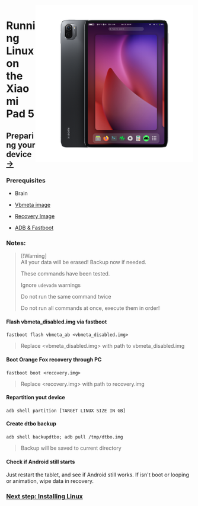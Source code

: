 <img align="right" src="../../assets/nabu.png" width="425" alt="Linux Running On A Xiaomi Pad 5">


# Running Linux on the Xiaomi Pad 5

## Preparing your device [→](install-en.md)

### Prerequisites
- Brain

- [Vbmeta image](https://timoxa0.su/share/nabu/vbmeta_disabled.img)

- [Recovery Image](https://timoxa0.su/share/nabu/orangefox.img)

- [ADB & Fastboot](https://developer.android.com/studio/releases/platform-tools)

### Notes:
> [!Warning]\
> All your data will be erased! Backup now if needed.
> 
> These commands have been tested.
> 
> Ignore `udevadm` warnings
> 
> Do not run the same command twice
>
> Do not run all commands at once, execute them in order!

#### Flash vbmeta_disabled.img via fastboot
```
fastboot flash vbmeta_ab <vbmeta_disabled.img>
```
> Replace <vbmeta_disabled.img> with path to vbmeta_disabled.img

#### Boot Orange Fox recovery through PC
```
fastboot boot <recovery.img>
```
> Replace <recovery.img> with path to recovery.img

#### Repartition yout device
```
adb shell partition [TARGET LINUX SIZE IN GB]
```

#### Create dtbo backup
```
adb shell backupdtbo; adb pull /tmp/dtbo.img
```
> Backup will be saved to current directory

#### Check if Android still starts
Just restart the tablet, and see if Android still works. If isn't boot or looping or animation, wipe data in recovery.

### [Next step: Installing Linux](/guide/English/install-en.md)
